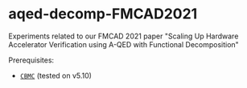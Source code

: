 # aqed-decomp-FMCAD2021
Experiments related to our FMCAD 2021 paper "Scaling Up Hardware Accelerator Verification using A-QED with Functional Decomposition"

Prerequisites:

+ [`CBMC`](https://www.cprover.org/cbmc/) (tested on v5.10)
